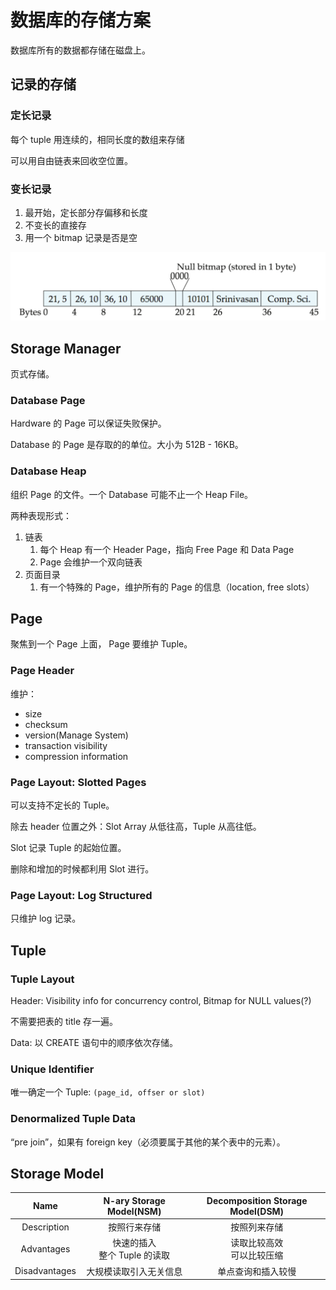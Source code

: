 # 数据库的存储方案

数据库所有的数据都存储在磁盘上。


## 记录的存储

### 定长记录

每个 tuple 用连续的，相同长度的数组来存储

可以用自由链表来回收空位置。

### 变长记录

1. 最开始，定长部分存偏移和长度
2. 不变长的直接存
3. 用一个 bitmap 记录是否是空

![](storage.assets/2022-06-09-16-47-19.png)

## Storage Manager

页式存储。

### Database Page

Hardware 的 Page 可以保证失败保护。

Database 的 Page 是存取的的单位。大小为 512B - 16KB。

### Database Heap

组织 Page 的文件。一个 Database 可能不止一个 Heap File。

两种表现形式：

1. 链表
   1. 每个 Heap 有一个 Header Page，指向 Free Page 和 Data Page
   2. Page 会维护一个双向链表
2. 页面目录
   1. 有一个特殊的 Page，维护所有的 Page 的信息（location, free slots）

## Page

聚焦到一个 Page 上面， Page 要维护 Tuple。

### Page Header

维护：

+ size
+ checksum
+ version(Manage System)
+ transaction visibility
+ compression information

### Page Layout: Slotted Pages

可以支持不定长的 Tuple。

除去 header 位置之外：Slot Array 从低往高，Tuple 从高往低。

Slot 记录 Tuple 的起始位置。

删除和增加的时候都利用 Slot 进行。

### Page Layout: Log Structured 

只维护 log 记录。

## Tuple

### Tuple Layout

Header: Visibility info for concurrency control, Bitmap for NULL values(?)

不需要把表的 title 存一遍。

Data: 以 CREATE 语句中的顺序依次存储。

### Unique Identifier

唯一确定一个 Tuple: `(page_id, offser or slot)`

### Denormalized Tuple Data

“pre join”，如果有 foreign key（必须要属于其他的某个表中的元素）。

## Storage Model

|     Name     |     N-ary Storage Model(NSM)     | Decomposition Storage Model(DSM) |
| :-----------: | :-------------------------------: | :------------------------------: |
|  Description  |           按照行来存储           |           按照列来存储            |
|  Advantages  | 快速的插入<br />整个 Tuple 的读取 |  读取比较高效<br />可以比较压缩     |
| Disadvantages |      大规模读取引入无关信息      |        单点查询和插入较慢           |
